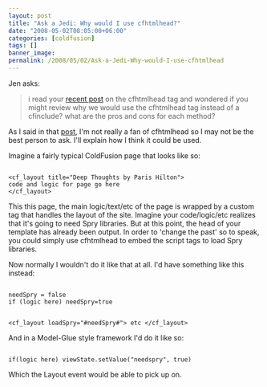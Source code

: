 ```yaml
---
layout: post
title: "Ask a Jedi: Why would I use cfhtmlhead?"
date: "2008-05-02T08:05:00+06:00"
categories: [coldfusion]
tags: []
banner_image: 
permalink: /2008/05/02/Ask-a-Jedi-Why-would-I-use-cfhtmlhead
---
```


Jen asks:

<blockquote>
<p>
i read your <a href="http://www.raymondcamden.com/index.cfm/2008/4/30/Ask-a-Jedi-Does-ColdFusion-have-a-htmlfoot-tag">recent post</a> on the cfhtmlhead tag and wondered if you might review why we would use the cfhtmlhead tag instead of a cfinclude? what are the pros and cons for each method?
</p>
</blockquote>
<!--more-->
As I said in that <a href="http://www.coldfusionjedi.com/index.cfm/2008/4/30/Ask-a-Jedi-Does-ColdFusion-have-a-htmlfoot-tag">post</a>, I'm not really a fan of cfhtmlhead so I may not be the best person to ask. I'll explain how I think it could be used.

Imagine a fairly typical ColdFusion page that looks like so:

<code>
&lt;cf_layout title="Deep Thoughts by Paris Hilton"&gt;
code and logic for page go here
&lt;/cf_layout&gt;
</code>

This this page, the main logic/text/etc of the page is wrapped by a custom tag that handles the layout of the site. Imagine your code/logic/etc realizes that it's going to need Spry libraries. But at this point, the head of your template has already been output. In order to 'change the past' so to speak, you could simply use cfhtmlhead to embed the script tags to load Spry libraries.

Now normally I wouldn't do it like that at all. I'd have something like this instead:

<code>
needSpry = false
if (logic here) needSpry=true

&lt;cf_layout loadSpry="#needSpry#"&gt;
etc
&lt;/cf_layout&gt;
</code>

And in a Model-Glue style framework I'd do it like so:

<code>
if(logic here) viewState.setValue("needspry", true)
</code>

Which the Layout event would be able to pick up on.